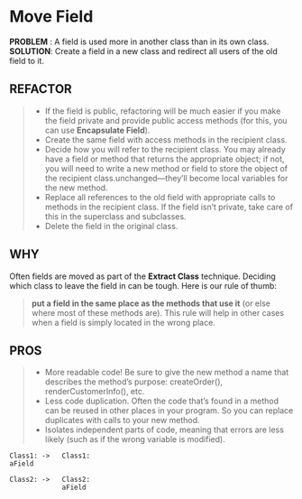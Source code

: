 # Move Field

**PROBLEM** : A field is used more in another class than in its own class.
**SOLUTION**: Create a field in a new class and redirect all users of the old field to it.

## REFACTOR
>* If the field is public, refactoring will be much easier if you make the field private and provide public access methods (for this, you can use **Encapsulate Field**).
>* Create the same field with access methods in the recipient class.
>* Decide how you will refer to the recipient class. You may already have a field or method that returns the appropriate object; if not, you will need to write a new method or field to store the object of the recipient class.unchanged—they’ll become local variables for the new method.
>* Replace all references to the old field with appropriate calls to methods in the recipient class. If the field isn’t private, take care of this in the superclass and subclasses.
>* Delete the field in the original class.

## WHY
Often fields are moved as part of the **Extract Class** technique. Deciding which class to leave the field in can be tough. Here is our rule of thumb:
> **put a field in the same place as the methods that use it** (or else where most of these methods are).
This rule will help in other cases when a field is simply located in the wrong place.

## PROS
>* More readable code! Be sure to give the new method a name that describes the method’s purpose: createOrder(), renderCustomerInfo(), etc.
>* Less code duplication. Often the code that’s found in a method can be reused in other places in your program. So you can replace duplicates with calls to your new method.
>* Isolates independent parts of code, meaning that errors are less likely (such as if the wrong variable is modified).

    Class1: ->   Class1:
    aField       

    Class2: ->   Class2:
                 aField